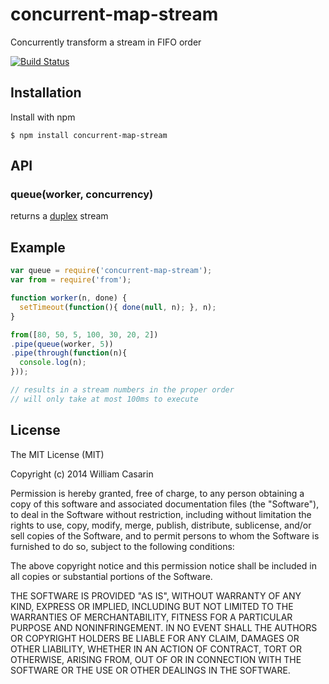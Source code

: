 # concurrent-map-stream

  Concurrently transform a stream in FIFO order

  [![Build Status](https://travis-ci.org/jb55/concurrent-map-stream.png)](https://travis-ci.org/jb55/concurrent-map-stream)

## Installation

  Install with npm

    $ npm install concurrent-map-stream

## API

### queue(worker, concurrency)

returns a [duplex](http://npmrepo.com/duplex) stream

## Example

```js
var queue = require('concurrent-map-stream');
var from = require('from');

function worker(n, done) {
  setTimeout(function(){ done(null, n); }, n);
}

from([80, 50, 5, 100, 30, 20, 2])
.pipe(queue(worker, 5))
.pipe(through(function(n){
  console.log(n);
}));

// results in a stream numbers in the proper order
// will only take at most 100ms to execute
```

## License

  The MIT License (MIT)

  Copyright (c) 2014 William Casarin

  Permission is hereby granted, free of charge, to any person obtaining a copy
  of this software and associated documentation files (the "Software"), to deal
  in the Software without restriction, including without limitation the rights
  to use, copy, modify, merge, publish, distribute, sublicense, and/or sell
  copies of the Software, and to permit persons to whom the Software is
  furnished to do so, subject to the following conditions:

  The above copyright notice and this permission notice shall be included in
  all copies or substantial portions of the Software.

  THE SOFTWARE IS PROVIDED "AS IS", WITHOUT WARRANTY OF ANY KIND, EXPRESS OR
  IMPLIED, INCLUDING BUT NOT LIMITED TO THE WARRANTIES OF MERCHANTABILITY,
  FITNESS FOR A PARTICULAR PURPOSE AND NONINFRINGEMENT. IN NO EVENT SHALL THE
  AUTHORS OR COPYRIGHT HOLDERS BE LIABLE FOR ANY CLAIM, DAMAGES OR OTHER
  LIABILITY, WHETHER IN AN ACTION OF CONTRACT, TORT OR OTHERWISE, ARISING FROM,
  OUT OF OR IN CONNECTION WITH THE SOFTWARE OR THE USE OR OTHER DEALINGS IN
  THE SOFTWARE.
